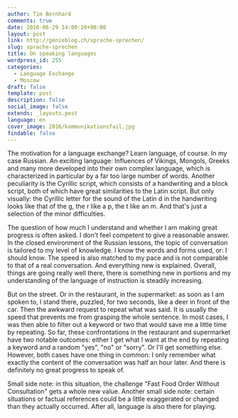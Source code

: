 ```yaml
---
author: Tim Bernhard
comments: true
date: 2016-06-29 14:00:20+00:00
layout: post
link: http://genieblog.ch/sprache-sprechen/
slug: sprache-sprechen
title: On speaking languages
wordpress_id: 255
categories:
  - Language Exchange
  - Moscow
draft: false
template: post
description: false
social_image: false
extends: _layouts.post
language: en
cover_image: 2016/kommunikationsfail.jpg
findable: false
---
```


The motivation for a language exchange? Learn language, of course.
In my case Russian.
An exciting language: Influences of Vikings, Mongols, Greeks and many more developed into their own complex language, which is characterized in particular by a far too large number of words.
Another peculiarity is the Cyrillic script, which consists of a handwriting and a block script, both of which have great similarities to the Latin script.
But only visually: the Cyrillic letter for the sound of the Latin d in the handwriting looks like that of the g, the r like a p, the t like an m.
And that's just a selection of the minor difficulties.

The question of how much I understand and whether I am making great progress is often asked.
I don't feel competent to give a reasonable answer.
In the closed environment of the Russian lessons, the topic of conversation is tailored to my level of knowledge.
I know the words and forms used, or: I should know.
The speed is also matched to my pace and is not comparable to that of a real conversation.
And everything new is explained.
Overall, things are going really well there, there is something new in portions and my understanding of the language of instruction is steadily increasing.

But on the street.
Or in the restaurant, in the supermarket: as soon as I am spoken to, I stand there, puzzled, for two seconds, like a deer in front of the car.
Then the awkward request to repeat what was said.
It is usually the speed that prevents me from grasping the whole sentence.
In most cases, I was then able to filter out a keyword or two that would save me a little time by repeating.
So far, these confrontations in the restaurant and supermarket have two notable outcomes: either I get what I want at the end by repeating a keyword and a random "yes", "no" or "sorry". Or I'll get something else.
However, both cases have one thing in common: I only remember what exactly the content of the conversation was half an hour later.
And there is definitely no great progress to speak of.

Small side note: in this situation, the challenge "Fast Food Order Without Consultation" gets a whole new value.
Another small side note: certain situations or factual references could be a little exaggerated or changed than they actually occurred.
After all, language is also there for playing.
